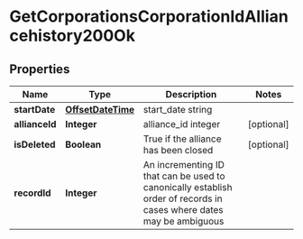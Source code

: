
# GetCorporationsCorporationIdAlliancehistory200Ok

## Properties
Name | Type | Description | Notes
------------ | ------------- | ------------- | -------------
**startDate** | [**OffsetDateTime**](OffsetDateTime.md) | start_date string | 
**allianceId** | **Integer** | alliance_id integer |  [optional]
**isDeleted** | **Boolean** | True if the alliance has been closed |  [optional]
**recordId** | **Integer** | An incrementing ID that can be used to canonically establish order of records in cases where dates may be ambiguous | 



